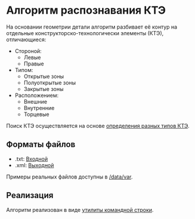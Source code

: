 # Алгоритм распознавания КТЭ

На основании геометрии детали
алгоритм разбивает её контур на отдельные
конструкторско-технологически элементы
(КТЭ),
отличающиеся:
- Стороной:
  + Левые
  + Правые
- Типом:
  + Открытые зоны
  + Полуоткрытые зоны
  + Закрытые зоны
- Расположением:
  + Внешние
  + Внутренние
  + Торцевые

Поиск КТЭ осуществляется на основе
[определения разных типов КТЭ](kte.docx).

## Форматы файлов
- .txt: [Входной][txt]
- .xml: [Выходной][xml]

[txt]: input.md
[xml]: RecognitionResultFileFormat.docx

Примеры реальных файлов доступны в
[/data/var](../../data/var/).

## Реализация

Алгоритм реализован в виде
[утилиты командной строки](../cpp/).
